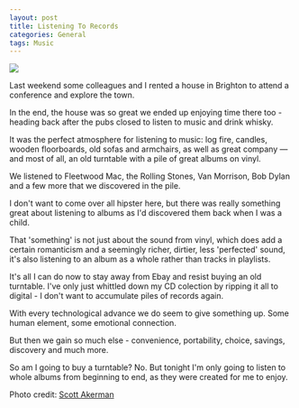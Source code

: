 ```yaml
---
layout: post
title: Listening To Records
categories: General
tags: Music
---
```


![](https://farm8.staticflickr.com/7361/12570108944_49d338309b_c.jpg)

Last weekend some colleagues and I rented a house in Brighton to attend a conference and explore the town.

In the end, the house was so great we ended up enjoying time there too - heading back after the pubs closed to listen to music and drink whisky.

It was the perfect atmosphere for listening to music: log fire, candles, wooden floorboards, old sofas and armchairs, as well as great company — and most of all, an old turntable with a pile of great albums on vinyl.

We listened to Fleetwood Mac, the Rolling Stones, Van Morrison, Bob Dylan and a few more that we discovered in the pile.

I don't want to come over all hipster here, but there was really something great about listening to albums as I'd discovered them back when I was a child.

That 'something' is not just about the sound from vinyl, which does add a certain romanticism and a seemingly richer, dirtier, less 'perfected' sound, it's also listening to an album as a whole rather than tracks in playlists.

It's all I can do now to stay away from Ebay and resist buying an old turntable. I've only just whittled down my CD colection by ripping it all to digital - I don't want to accumulate piles of records again.

With every technological advance we do seem to give something up. Some human element, some emotional connection.

But then we gain so much else - convenience, portability, choice, savings, discovery and much more.

So am I going to buy a turntable? No. But tonight I'm only going to listen to whole albums from beginning to end, as they were created for me to enjoy.



Photo credit: [Scott Akerman](https://flic.kr/p/k9M6sh)